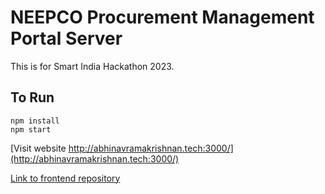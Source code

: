 # NEEPCO Procurement Management Portal Server

This is for Smart India Hackathon 2023.

## To Run

```
npm install
npm start
```

[Visit website http://abhinavramakrishnan.tech:3000/](http://abhinavramakrishnan.tech:3000/)

[Link to frontend repository](https://github.com/Ashrockzzz2003/sih_neepco_web)
